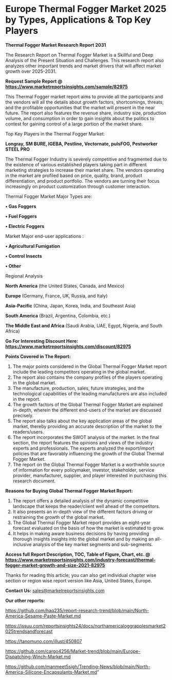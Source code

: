  # Europe Thermal Fogger Market 2025 by Types, Applications & Top Key Players

<strong>Thermal Fogger Market Research Report 2031</strong>

The Research Report on Thermal Fogger Market is a Skillful and Deep Analysis of the Present Situation and Challenges. This research report also analyzes other important trends and market drivers that will affect market growth over 2025-2031.

<strong>Request Sample Report @ <a href=https://www.marketreportsinsights.com/sample/82975>https://www.marketreportsinsights.com/sample/82975</a></strong>

This Thermal Fogger market report aims to provide all the participants and the vendors will all the details about growth factors, shortcomings, threats, and the profitable opportunities that the market will present in the near future. The report also features the revenue share, industry size, production volume, and consumption in order to gain insights about the politics to contest for gaining control of a large portion of the market share.

Top Key Players in the Thermal Fogger Market:

<strong>Longray, SM BURE, IGEBA, Pestline, Vectornate, pulsFOG, Pestworker STEEL PRO</strong>

The Thermal Fogger Industry is severely competitive and fragmented due to the existence of various established players taking part in different marketing strategies to increase their market share. The vendors operating in the market are profiled based on price, quality, brand, product differentiation, and product portfolio. The vendors are turning their focus increasingly on product customization through customer interaction.

Thermal Fogger Market Major Types are:

<strong>• Gas Foggers

• Fuel Foggers

• Electric Foggers</strong>

Market Major end-user applications :

<strong>• Agricultural Fumigation

• Control Insects

• Other</strong>

Regional Analysis

</u><strong><b>North America</b></strong> (the United States, Canada, and Mexico)

<strong><b>Europe </b></strong>(Germany, France, UK, Russia, and Italy)

<strong><b>Asia-Pacific</b></strong> (China, Japan, Korea, India, and Southeast Asia)

<strong><b>South America</b></strong> (Brazil, Argentina, Colombia, etc.)

<strong><b>The Middle East and Africa</b></strong> (Saudi Arabia, UAE, Egypt, Nigeria, and South Africa)

<strong>Go For Interesting Discount Here: <a href=https://www.marketreportsinsights.com/discount/82975>https://www.marketreportsinsights.com/discount/82975</a></strong>

<strong>Points Covered in The Report:</strong>
<ol>
  <li>The major points considered in the Global Thermal Fogger Market report include the leading competitors operating in the global market.</li>
  <li>The report also contains the company profiles of the players operating in the global market.</li>
  <li>The manufacture, production, sales, future strategies, and the technological capabilities of the leading manufacturers are also included in the report.</li>
  <li>The growth factors of the Global Thermal Fogger Market are explained in-depth, wherein the different end-users of the market are discussed precisely.</li>
  <li>The report also talks about the key application areas of the global market, thereby providing an accurate description of the market to the readers/users.</li>
  <li>The report incorporates the SWOT analysis of the market. In the final section, the report features the opinions and views of the industry experts and professionals. The experts analyzed the export/import policies that are favorably influencing the growth of the Global Thermal Fogger Market.</li>
  <li>The report on the Global Thermal Fogger Market is a worthwhile source of information for every policymaker, investor, stakeholder, service provider, manufacturer, supplier, and player interested in purchasing this research document.</li>
</ol>
<strong>Reasons for Buying Global Thermal Fogger Market Report:</strong>

<ol>
  <li>The report offers a detailed analysis of the dynamic competitive landscape that keeps the reader/client well ahead of the competitors.</li>
  <li>It also presents an in-depth view of the different factors driving or restraining the growth of the global market.</li>
  <li>The Global Thermal Fogger Market report provides an eight-year forecast evaluated on the basis of how the market is estimated to grow.</li>
  <li>It helps in making aware business decisions by having providing thorough insights insights into the global market and by making an all-inclusive analysis of the key market segments and sub-segments.</li>
</ol>
<strong>Access full Report Description, TOC, Table of Figure, Chart, etc. @ <a href=https://www.marketreportsinsights.com/industry-forecast/thermal-fogger-market-growth-and-size-2021-82975>https://www.marketreportsinsights.com/industry-forecast/thermal-fogger-market-growth-and-size-2021-82975</a></strong>


Thanks for reading this article; you can also get individual chapter wise section or region wise report version like Asia, United States, Europe.

<strong>Contact Us:</strong>
sales@marketreportsinsights.com

<strong>Our other reports:</strong>

<a href=https://github.com/haq235/report-research-trend/blob/main/North-America-Sesame-Paste-Market.md>https://github.com/haq235/report-research-trend/blob/main/North-America-Sesame-Paste-Market.md</a>

<a href=https://issuu.com/reportsinsights24/docs/northamericaloggrapplesmarket2025trendsandforecast>https://issuu.com/reportsinsights24/docs/northamericaloggrapplesmarket2025trendsandforecast</a>

<a href=https://tanomuno.com/illust/450807>https://tanomuno.com/illust/450807</a>

<a href=https://github.com/cargo4256/Market-trend/blob/main/Europe-Dispatching-Winch-Market.md>https://github.com/cargo4256/Market-trend/blob/main/Europe-Dispatching-Winch-Market.md</a>

<a href=https://github.com/manmeet5sigh/Trending-News/blob/main/North-America-Silicone-Encapsulants-Market.md>https://github.com/manmeet5sigh/Trending-News/blob/main/North-America-Silicone-Encapsulants-Market.md</a>"
